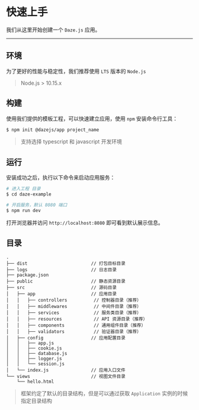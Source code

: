 # 快速上手
我们从这里开始创建一个 `Daze.js` 应用。

---

## 环境
为了更好的性能与稳定性，我们推荐使用 `LTS` 版本的 `Node.js`

> Node.js > 10.15.x
 
## 构建
使用我们提供的模板工程，可以快速建立应用，使用 `npm` 安装命令行工具：

```bash
$ npm init @dazejs/app project_name
```

> 支持选择 typescript 和 javascript 开发环境

## 运行
安装成功之后，执行以下命令来启动应用服务：
```bash
# 进入工程 目录
$ cd daze-example

# 开启服务，默认 8080 端口
$ npm run dev
```

打开浏览器并访问 `http://localhost:8080` 即可看到默认展示信息。

## 目录

```text
.
├── dist                        // 打包目标目录
├── logs                        // 日志目录
├── package.json
├── public                      // 静态资源目录
├── src                         // 源码目录
│   ├── app                     // 应用目录
│   │   ├── controllers          // 控制器目录（推荐）
│   │   ├── middlewares          // 中间件目录（推荐）
│   │   ├── services             // 服务类目录（推荐）
│   │   ├── resources            // API 资源目录（推荐）
│   │   ├── components           // 通用组件目录（推荐）
│   │   ├── validators           // 验证器目录（推荐）
│   ├── config                  // 应用配置目录
│   │   ├── app.js
│   │   ├── cookie.js
│   │   ├── database.js
│   │   ├── logger.js
│   │   └── session.js
│   └── index.js                // 应用入口文件
└── views                       // 视图文件目录
    └── hello.html
```

> 框架约定了默认的目录结构，但是可以通过获取 `Application` 实例的时候指定目录结构